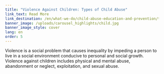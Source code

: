 ```yaml
---
title: "Violence Against Children: Types of Child Abuse"
link_text: Read More
link_destination: /en/what-we-do/child-abuse-education-and-prevention/types-of-child-abuse/
banner_image: /uploads/carousel_highlights/child.jpg
banner_image_style: cover
lang: en
order: 5
---
```

Violence is a social problem that causes inequality by impeding a person to live in a social environment conducive to personal and social growth. Violence against children includes physical and mental abuse, abandonment or neglect, exploitation, and sexual abuse.
